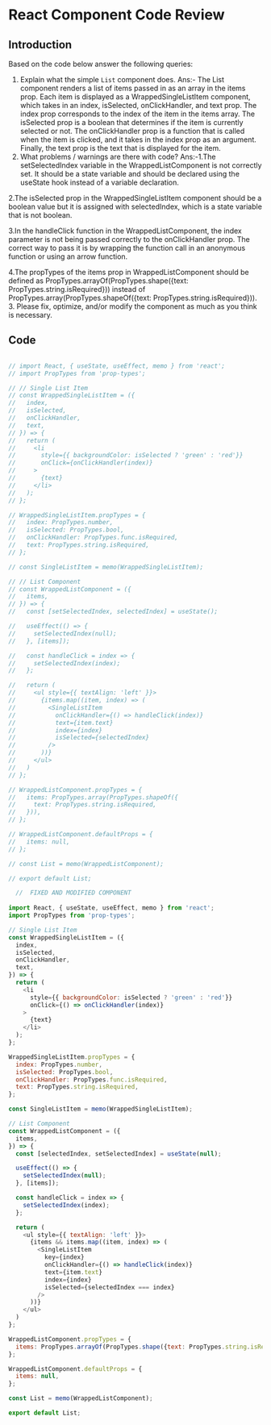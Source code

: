 # React Component Code Review

## Introduction

Based on the code below answer the following queries:
1. Explain what the simple `List` component does.
Ans:- The List component renders a list of items passed in as an array in the items prop. Each item is displayed as a WrappedSingleListItem component, which takes in an index, isSelected, onClickHandler, and text prop. The index prop corresponds to the index of the item in the items array. The isSelected prop is a boolean that determines if the item is currently selected or not. The onClickHandler prop is a function that is called when the item is clicked, and it takes in the index prop as an argument. Finally, the text prop is the text that is displayed for the item.
2. What problems / warnings are there with code?
Ans:-1.The setSelectedIndex variable in the WrappedListComponent is not correctly set. It should be a state variable and should be declared using the useState hook instead of a variable declaration.

2.The isSelected prop in the WrappedSingleListItem component should be a boolean value but it is assigned with      selectedIndex, which is a state variable that is not boolean.

3.In the handleClick function in the WrappedListComponent, the index parameter is not being passed correctly to the onClickHandler prop. The correct way to pass it is by wrapping the function call in an anonymous function or using an arrow function.

4.The propTypes of the items prop in WrappedListComponent should be defined as PropTypes.arrayOf(PropTypes.shape({text: PropTypes.string.isRequired})) instead of PropTypes.array(PropTypes.shapeOf({text: PropTypes.string.isRequired})).
3. Please fix, optimize, and/or modify the component as much as you think is necessary.

## Code

```javascript

// import React, { useState, useEffect, memo } from 'react';
// import PropTypes from 'prop-types';

// // Single List Item
// const WrappedSingleListItem = ({
//   index,
//   isSelected,
//   onClickHandler,
//   text,
// }) => {
//   return (
//     <li
//       style={{ backgroundColor: isSelected ? 'green' : 'red'}}
//       onClick={onClickHandler(index)}
//     >
//       {text}
//     </li>
//   );
// };

// WrappedSingleListItem.propTypes = {
//   index: PropTypes.number,
//   isSelected: PropTypes.bool,
//   onClickHandler: PropTypes.func.isRequired,
//   text: PropTypes.string.isRequired,
// };

// const SingleListItem = memo(WrappedSingleListItem);

// // List Component
// const WrappedListComponent = ({
//   items,
// }) => {
//   const [setSelectedIndex, selectedIndex] = useState();

//   useEffect(() => {
//     setSelectedIndex(null);
//   }, [items]);

//   const handleClick = index => {
//     setSelectedIndex(index);
//   };

//   return (
//     <ul style={{ textAlign: 'left' }}>
//       {items.map((item, index) => (
//         <SingleListItem
//           onClickHandler={() => handleClick(index)}
//           text={item.text}
//           index={index}
//           isSelected={selectedIndex}
//         />
//       ))}
//     </ul>
//   )
// };

// WrappedListComponent.propTypes = {
//   items: PropTypes.array(PropTypes.shapeOf({
//     text: PropTypes.string.isRequired,
//   })),
// };

// WrappedListComponent.defaultProps = {
//   items: null,
// };

// const List = memo(WrappedListComponent);

// export default List;

  //  FIXED AND MODIFIED COMPONENT
  
import React, { useState, useEffect, memo } from 'react';
import PropTypes from 'prop-types';

// Single List Item
const WrappedSingleListItem = ({
  index,
  isSelected,
  onClickHandler,
  text,
}) => {
  return (
    <li
      style={{ backgroundColor: isSelected ? 'green' : 'red'}}
      onClick={() => onClickHandler(index)}
    >
      {text}
    </li>
  );
};

WrappedSingleListItem.propTypes = {
  index: PropTypes.number,
  isSelected: PropTypes.bool,
  onClickHandler: PropTypes.func.isRequired,
  text: PropTypes.string.isRequired,
};

const SingleListItem = memo(WrappedSingleListItem);

// List Component
const WrappedListComponent = ({
  items,
}) => {
  const [selectedIndex, setSelectedIndex] = useState(null);

  useEffect(() => {
    setSelectedIndex(null);
  }, [items]);

  const handleClick = index => {
    setSelectedIndex(index);
  };

  return (
    <ul style={{ textAlign: 'left' }}>
      {items && items.map((item, index) => (
        <SingleListItem
          key={index}
          onClickHandler={() => handleClick(index)}
          text={item.text}
          index={index}
          isSelected={selectedIndex === index}
        />
      ))}
    </ul>
  )
};

WrappedListComponent.propTypes = {
  items: PropTypes.arrayOf(PropTypes.shape({text: PropTypes.string.isRequired})),
};

WrappedListComponent.defaultProps = {
  items: null,
};

const List = memo(WrappedListComponent);

export default List;



```